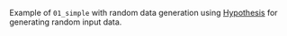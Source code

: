 Example of `01_simple` with random data generation using [Hypothesis](https://hypothesis.readthedocs.io/en/latest/) for generating random input data.
